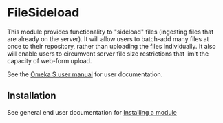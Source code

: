 # FileSideload

This module provides functionality to "sideload" files (ingesting files that are already on the server). It will allow users to batch-add many files at once to their repository, rather than uploading the files individually. It also will enable users to circumvent server file size restrictions that limit the capacity of web-form upload.

See the [Omeka S user manual](http://dev.omeka.org/docs/s/user-manual/modules/filesideload/) for user documentation.

## Installation

See general end user documentation for [Installing a module](http://dev.omeka.org/docs/s/user-manual/modules/modules/#installing-modules)
